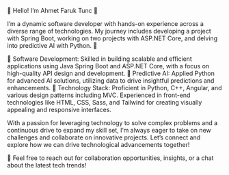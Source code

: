 👋 Hello! I’m Ahmet Faruk Tunc 👋

I’m a dynamic software developer with hands-on experience across a diverse range of technologies. My journey includes developing a project with Spring Boot, working on two projects with ASP.NET Core, and delving into predictive AI with Python. 🚀

🔹 Software Development: Skilled in building scalable and efficient applications using Java Spring Boot and ASP.NET Core, with a focus on high-quality API design and development.
🔹 Predictive AI: Applied Python for advanced AI solutions, utilizing data to drive insightful predictions and enhancements.
🔹 Technology Stack: Proficient in Python, C++, Angular, and various design patterns including MVC. Experienced in front-end technologies like HTML, CSS, Sass, and Tailwind for creating visually appealing and responsive interfaces.

With a passion for leveraging technology to solve complex problems and a continuous drive to expand my skill set, I’m always eager to take on new challenges and collaborate on innovative projects. Let’s connect and explore how we can drive technological advancements together!

📩 Feel free to reach out for collaboration opportunities, insights, or a chat about the latest tech trends!




